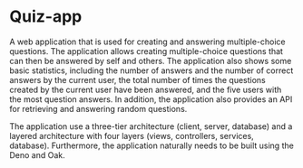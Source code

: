 # Quiz-app

A web application that is used for creating and answering multiple-choice questions. The application allows creating multiple-choice questions that can then be answered by self and others. The application also shows some basic statistics, including the number of answers and the number of correct answers by the current user, the total number of times the questions created by the current user have been answered, and the five users with the most question answers. In addition, the application also provides an API for retrieving and answering random questions.

The application use a three-tier architecture (client, server, database) and a layered architecture with four layers (views, controllers, services, database). Furthermore, the application naturally needs to be built using the Deno and Oak.

